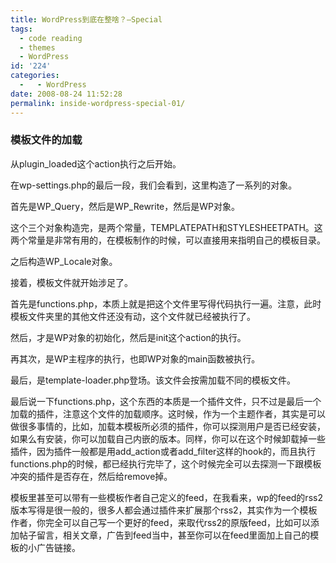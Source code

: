 ```yaml
---
title: WordPress到底在整啥？—Special
tags:
  - code reading
  - themes
  - WordPress
id: '224'
categories:
  -   - WordPress
date: 2008-08-24 11:52:28
permalink: inside-wordpress-special-01/
---
```


### 模板文件的加载

从plugin_loaded这个action执行之后开始。

在wp-settings.php的最后一段，我们会看到，这里构造了一系列的对象。

首先是WP_Query，然后是WP_Rewrite，然后是WP对象。
<!-- more -->
这个三个对象构造完，是两个常量，TEMPLATEPATH和STYLESHEETPATH。这两个常量是非常有用的，在模板制作的时候，可以直接用来指明自己的模板目录。

之后构造WP_Locale对象。

接着，模板文件就开始涉足了。

首先是functions.php，本质上就是把这个文件里写得代码执行一遍。注意，此时模板文件夹里的其他文件还没有动，这个文件就已经被执行了。

然后，才是WP对象的初始化，然后是init这个action的执行。

再其次，是WP主程序的执行，也即WP对象的main函数被执行。

最后，是template-loader.php登场。该文件会按需加载不同的模板文件。

最后说一下functions.php，这个东西的本质是一个插件文件，只不过是最后一个加载的插件，注意这个文件的加载顺序。这时候，作为一个主题作者，其实是可以做很多事情的，比如，加载本模板所必须的插件，你可以探测用户是否已经安装，如果么有安装，你可以加载自己内嵌的版本。同样，你可以在这个时候卸载掉一些插件，因为插件一般都是用add_action或者add_filter这样的hook的，而且执行functions.php的时候，都已经执行完毕了，这个时候完全可以去探测一下跟模板冲突的插件是否存在，然后给remove掉。

模板里甚至可以带有一些模板作者自己定义的feed，在我看来，wp的feed的rss2版本写得是很一般的，很多人都会通过插件来扩展那个rss2，其实作为一个模板作者，你完全可以自己写一个更好的feed，来取代rss2的原版feed，比如可以添加帖子留言，相关文章，广告到feed当中，甚至你可以在feed里面加上自己的模板的小广告链接。